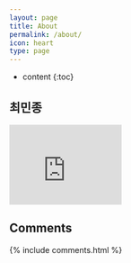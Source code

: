 ```yaml
---
layout: page
title: About
permalink: /about/
icon: heart
type: page
---
```


* content
{:toc}

## 최민종

<iframe src="https://githubbadge.appspot.com/gaohaoyang?s=1" style="border: 0;height: 142px;width: 200px;overflow: hidden;" frameBorder="0"></iframe>


## Comments

{% include comments.html %}
